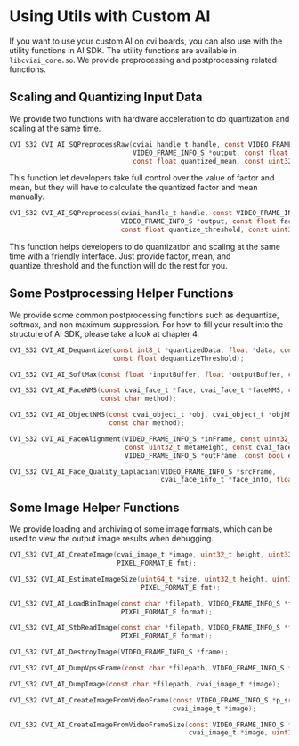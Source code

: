 # Using Utils with Custom AI

If you want to use your custom AI on cvi boards, you can also use with the utility functions in AI SDK. The utility functions are available in ``libcviai_core.so``. We provide preprocessing and postprocessing related functions.

## Scaling and Quantizing Input Data

We provide two functions with hardware acceleration to do quantization and scaling at the same time.

```c
CVI_S32 CVI_AI_SQPreprocessRaw(cviai_handle_t handle, const VIDEO_FRAME_INFO_S *frame,
                               VIDEO_FRAME_INFO_S *output, const float quantized_factor,
                               const float quantized_mean, const uint32_t thread, uint32_t timeout);
```

This function let developers take full control over the value of factor and mean, but they will have to calculate the quantized factor and mean manually.

```c
CVI_S32 CVI_AI_SQPreprocess(cviai_handle_t handle, const VIDEO_FRAME_INFO_S *frame,
                            VIDEO_FRAME_INFO_S *output, const float factor, const float mean,
                            const float quantize_threshold, const uint32_t thread, uint32_t timeout);
```

This function helps developers to do quantization and scaling at the same time with a friendly interface. Just provide factor, mean, and quantize_threshold and the function will do the rest for you.

## Some Postprocessing Helper Functions

We provide some common postprocessing functions such as dequantize, softmax, and non maximum suppression. For how to fill your result into the structure of AI SDK, please take a look at chapter 4.

```c
CVI_S32 CVI_AI_Dequantize(const int8_t *quantizedData, float *data, const uint32_t bufferSize,
                          const float dequantizeThreshold);

CVI_S32 CVI_AI_SoftMax(const float *inputBuffer, float *outputBuffer, const uint32_t bufferSize);

CVI_S32 CVI_AI_FaceNMS(const cvai_face_t *face, cvai_face_t *faceNMS, const float threshold,
                       const char method);

CVI_S32 CVI_AI_ObjectNMS(const cvai_object_t *obj, cvai_object_t *objNMS, const float threshold,
                         const char method);

CVI_S32 CVI_AI_FaceAlignment(VIDEO_FRAME_INFO_S *inFrame, const uint32_t metaWidth,
                             const uint32_t metaHeight, const cvai_face_info_t *info,
                             VIDEO_FRAME_INFO_S *outFrame, const bool enableGDC);

CVI_S32 CVI_AI_Face_Quality_Laplacian(VIDEO_FRAME_INFO_S *srcFrame,
                                      cvai_face_info_t *face_info, float *score);
```

## Some Image Helper Functions

We provide loading and archiving of some image formats, which can be used to view the output image results when debugging.

```c
CVI_S32 CVI_AI_CreateImage(cvai_image_t *image, uint32_t height, uint32_t width,
                           PIXEL_FORMAT_E fmt);

CVI_S32 CVI_AI_EstimateImageSize(uint64_t *size, uint32_t height, uint32_t width,
                                 PIXEL_FORMAT_E fmt);

CVI_S32 CVI_AI_LoadBinImage(const char *filepath, VIDEO_FRAME_INFO_S *frame,
                            PIXEL_FORMAT_E format);

CVI_S32 CVI_AI_StbReadImage(const char *filepath, VIDEO_FRAME_INFO_S *frame,
                            PIXEL_FORMAT_E format);

CVI_S32 CVI_AI_DestroyImage(VIDEO_FRAME_INFO_S *frame);

CVI_S32 CVI_AI_DumpVpssFrame(const char *filepath, VIDEO_FRAME_INFO_S *frame);

CVI_S32 CVI_AI_DumpImage(const char *filepath, cvai_image_t *image);

CVI_S32 CVI_AI_CreateImageFromVideoFrame(const VIDEO_FRAME_INFO_S *p_src_frame,
                                         cvai_image_t *image);

CVI_S32 CVI_AI_CreateImageFromVideoFrameSize(const VIDEO_FRAME_INFO_S *p_crop_frame,
                                             cvai_image_t *image, uint32_t img_size);
```
